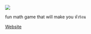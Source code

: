 ![](https://gyazo.com/6f0c49fb0404cfa558e684c052b5906b.png)

fun math game that will make you หัวร้อน

<a href="https://mathematicalbasedefense.com">Website</a>
